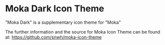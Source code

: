 Moka Dark Icon Theme
====================

"Moka Dark" is a supplementary icon theme for "Moka"

The further information and the source for Moka Icon Theme can be found at: https://github.com/snwh/moka-icon-theme
